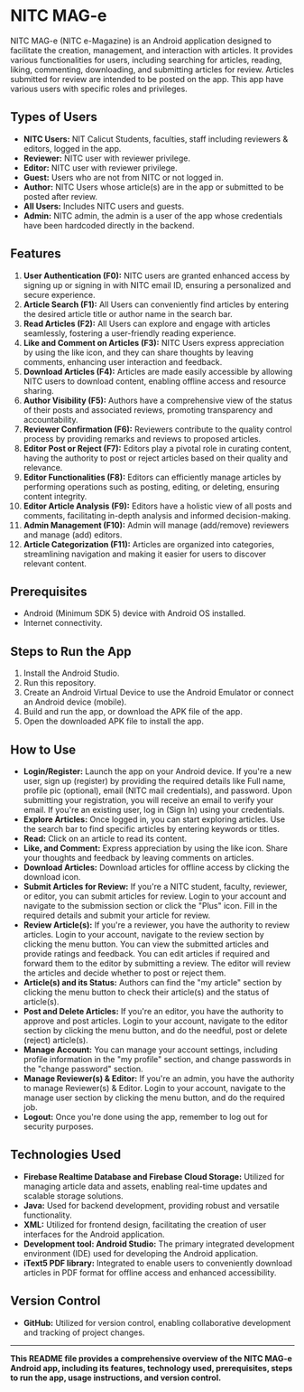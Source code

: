 # NITC MAG-e

NITC MAG-e (NITC e-Magazine) is an Android application designed to facilitate the creation, management, and interaction with articles. It provides various functionalities for users, including searching for articles, reading, liking, commenting, downloading, and submitting articles for review. Articles submitted for review are intended to be posted on the app. This app have various users with specific roles and privileges.

## Types of Users
- **NITC Users:** NIT Calicut Students, faculties, staff including reviewers & editors, logged in the app.
- **Reviewer:** NITC user with reviewer privilege.
- **Editor:** NITC user with reviewer privilege.
- **Guest:** Users who are not from NITC or not logged in.
- **Author:** NITC Users whose article(s) are in the app or submitted to be posted after review.
- **All Users:** Includes NITC users and guests.
- **Admin:** NITC admin, the admin is a user of the app whose credentials have been hardcoded directly in the backend.

## Features
1. **User Authentication (F0):** NITC users are granted enhanced access by signing up or signing in with NITC email ID, ensuring a personalized and secure experience.
2. **Article Search (F1):** All Users can conveniently find articles by entering the desired article title or author name in the search bar.
3. **Read Articles (F2):** All Users can explore and engage with articles seamlessly, fostering a user-friendly reading experience.
4. **Like and Comment on Articles (F3):** NITC Users express appreciation by using the like icon, and they can share thoughts by leaving comments, enhancing user interaction and feedback.
5. **Download Articles (F4):** Articles are made easily accessible by allowing NITC users to download content, enabling offline access and resource sharing.
6. **Author Visibility (F5):** Authors have a comprehensive view of the status of their posts and associated reviews, promoting transparency and accountability.
7. **Reviewer Confirmation (F6):** Reviewers contribute to the quality control process by providing remarks and reviews to proposed articles.
8. **Editor Post or Reject (F7):** Editors play a pivotal role in curating content, having the authority to post or reject articles based on their quality and relevance.
9. **Editor Functionalities (F8):** Editors can efficiently manage articles by performing operations such as posting, editing, or deleting, ensuring content integrity.
10. **Editor Article Analysis (F9):** Editors have a holistic view of all posts and comments, facilitating in-depth analysis and informed decision-making.
11. **Admin Management (F10):** Admin will manage (add/remove) reviewers and manage (add) editors.
12. **Article Categorization (F11):** Articles are organized into categories, streamlining navigation and making it easier for users to discover relevant content.

## Prerequisites
- Android (Minimum SDK 5) device with Android OS installed.
- Internet connectivity.

## Steps to Run the App
1. Install the Android Studio.
2. Run this repository.
3. Create an Android Virtual Device to use the Android Emulator or connect an Android device (mobile).
4. Build and run the app, or download the APK file of the app.
5. Open the downloaded APK file to install the app.

## How to Use
- **Login/Register:** Launch the app on your Android device. If you're a new user, sign up (register) by providing the required details like Full name, profile pic (optional), email (NITC mail credentials), and password. Upon submitting your registration, you will receive an email to verify your email. If you're an existing user, log in (Sign In) using your credentials.
- **Explore Articles:** Once logged in, you can start exploring articles. Use the search bar to find specific articles by entering keywords or titles.
- **Read:** Click on an article to read its content.
- **Like, and Comment:** Express appreciation by using the like icon. Share your thoughts and feedback by leaving comments on articles.
- **Download Articles:** Download articles for offline access by clicking the download icon.
- **Submit Articles for Review:** If you're a NITC student, faculty, reviewer, or  editor, you can submit articles for review. Login to your account and navigate to the submission section or click the "Plus" icon. Fill in the required details and submit your article for review.
- **Review Article(s):** If you're a reviewer, you have the authority to review articles. Login to your account, navigate to the review section by clicking the menu button. You can view the submitted articles and provide ratings and feedback. You can edit articles if required and forward them to the editor by submitting a review. The editor will review the articles and decide whether to post or reject them.
- **Article(s) and its Status:** Authors can find the "my article" section by clicking the menu button to check their article(s) and the status of article(s).
- **Post and Delete Articles:** If you're an editor, you have the authority to approve and post articles. Login to your account, navigate to the editor section by clicking the menu button, and do the needful, post or delete (reject) article(s).
- **Manage Account:** You can manage your account settings, including profile information in the "my profile" section, and change passwords in the "change password" section.
- **Manage Reviewer(s) & Editor:** If you're an admin, you have the authority to manage Reviewer(s) & Editor. Login to your account, navigate to the manage user section by clicking the menu button, and do the required job.
- **Logout:** Once you're done using the app, remember to log out for security purposes.

## Technologies Used
- **Firebase Realtime Database and Firebase Cloud Storage:** Utilized for managing article data and assets, enabling real-time updates and scalable storage solutions.
- **Java:** Used for backend development, providing robust and versatile functionality.
- **XML:** Utilized for frontend design, facilitating the creation of user interfaces for the Android application.
- **Development tool: Android Studio:** The primary integrated development environment (IDE) used for developing the Android application.
- **iText5 PDF library:** Integrated to enable users to conveniently download articles in PDF format for offline access and enhanced accessibility.

## Version Control
- **GitHub:** Utilized for version control, enabling collaborative development and tracking of project changes.

---

**This README file provides a comprehensive overview of the NITC MAG-e Android app, including its features, technology used, prerequisites, steps to run the app, usage instructions, and version control.**
